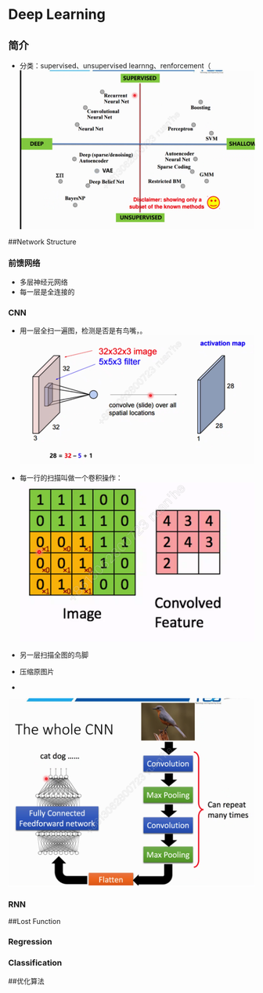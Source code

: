 # Deep Learning

## 简介

- 分类：supervised、unsupervised learnng、renforcement（![image-20200304144134862](figures/image-20200304144134862.png) 

##Network Structure

### 前馈网络

- 多层神经元网络
- 每一层是全连接的

### CNN

-  用一层全扫一遍图，检测是否是有鸟嘴，。![image-20200304152134968](figures/image-20200304152134968.png)

- 每一行的扫描叫做一个卷积操作：![image-20200304152248314](figures/image-20200304152248314.png)

- 另一层扫描全图的鸟脚

- 压缩原图片

- 

  ![image-20200304151750294](figures/image-20200304151750294.png)

### RNN



##Lost Function

### Regression

### Classification

##优化算法

 